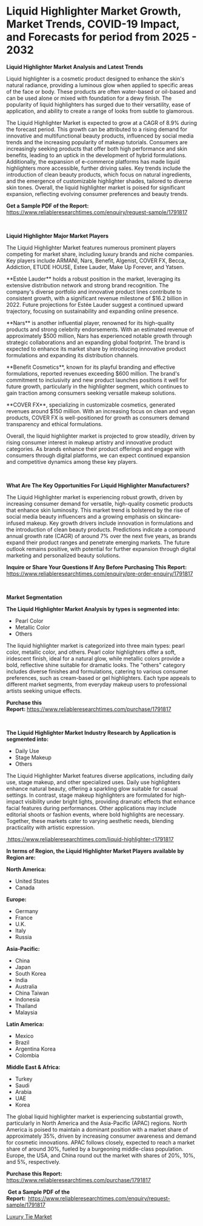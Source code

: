 <p><h1>Liquid Highlighter Market Growth, Market Trends, COVID-19 Impact, and Forecasts for period from 2025 - 2032</h1></p><p><strong>Liquid Highlighter Market Analysis and Latest Trends</strong></p>
<p><p>Liquid highlighter is a cosmetic product designed to enhance the skin's natural radiance, providing a luminous glow when applied to specific areas of the face or body. These products are often water-based or oil-based and can be used alone or mixed with foundation for a dewy finish. The popularity of liquid highlighters has surged due to their versatility, ease of application, and ability to create a range of looks from subtle to glamorous.</p><p>The Liquid Highlighter Market is expected to grow at a CAGR of 8.9% during the forecast period. This growth can be attributed to a rising demand for innovative and multifunctional beauty products, influenced by social media trends and the increasing popularity of makeup tutorials. Consumers are increasingly seeking products that offer both high performance and skin benefits, leading to an uptick in the development of hybrid formulations. Additionally, the expansion of e-commerce platforms has made liquid highlighters more accessible, further driving sales. Key trends include the introduction of clean beauty products, which focus on natural ingredients, and the emergence of customizable highlighter shades, tailored to diverse skin tones. Overall, the liquid highlighter market is poised for significant expansion, reflecting evolving consumer preferences and beauty trends.</p></p>
<p><strong>Get a Sample PDF of the Report:&nbsp;</strong> <a href="https://www.reliableresearchtimes.com/enquiry/request-sample/1791817?utm_campaign=2189&utm_medium=2&utm_source=Github&utm_content=ia&utm_term=09022025&utm_id=liquid-highlighter">https://www.reliableresearchtimes.com/enquiry/request-sample/1791817</a></p>
<p>&nbsp;</p>
<p><strong>Liquid Highlighter Major Market Players</strong></p>
<p><p>The Liquid Highlighter Market features numerous prominent players competing for market share, including luxury brands and niche companies. Key players include ARMANI, Nars, Benefit, Algenist, COVER FX, Becca, Addiction, ETUDE HOUSE, Estee Lauder, Make Up Forever, and Yatsen.</p><p>**Estée Lauder** holds a robust position in the market, leveraging its extensive distribution network and strong brand recognition. The company's diverse portfolio and innovative product lines contribute to consistent growth, with a significant revenue milestone of $16.2 billion in 2022. Future projections for Estée Lauder suggest a continued upward trajectory, focusing on sustainability and expanding online presence.</p><p>**Nars** is another influential player, renowned for its high-quality products and strong celebrity endorsements. With an estimated revenue of approximately $500 million, Nars has experienced notable growth through strategic collaborations and an expanding global footprint. The brand is expected to enhance its market share by introducing innovative product formulations and expanding its distribution channels.</p><p>**Benefit Cosmetics**, known for its playful branding and effective formulations, reported revenues exceeding $600 million. The brand's commitment to inclusivity and new product launches positions it well for future growth, particularly in the highlighter segment, which continues to gain traction among consumers seeking versatile makeup solutions.</p><p>**COVER FX**, specializing in customizable cosmetics, generated revenues around $150 million. With an increasing focus on clean and vegan products, COVER FX is well-positioned for growth as consumers demand transparency and ethical formulations.</p><p>Overall, the liquid highlighter market is projected to grow steadily, driven by rising consumer interest in makeup artistry and innovative product categories. As brands enhance their product offerings and engage with consumers through digital platforms, we can expect continued expansion and competitive dynamics among these key players.</p></p>
<p>&nbsp;</p>
<p><strong>What Are The Key Opportunities For Liquid Highlighter Manufacturers?</strong></p>
<p><p>The Liquid Highlighter market is experiencing robust growth, driven by increasing consumer demand for versatile, high-quality cosmetic products that enhance skin luminosity. This market trend is bolstered by the rise of social media beauty influencers and a growing emphasis on skincare-infused makeup. Key growth drivers include innovation in formulations and the introduction of clean beauty products. Predictions indicate a compound annual growth rate (CAGR) of around 7% over the next five years, as brands expand their product ranges and penetrate emerging markets. The future outlook remains positive, with potential for further expansion through digital marketing and personalized beauty solutions.</p></p>
<p><strong>Inquire or Share Your Questions If Any Before Purchasing This Report:</strong> <a href="https://www.reliableresearchtimes.com/enquiry/pre-order-enquiry/1791817?utm_campaign=2189&utm_medium=2&utm_source=Github&utm_content=ia&utm_term=09022025&utm_id=liquid-highlighter">https://www.reliableresearchtimes.com/enquiry/pre-order-enquiry/1791817</a></p>
<p>&nbsp;</p>
<p><strong>Market Segmentation</strong></p>
<p><strong>The Liquid Highlighter Market Analysis by types is segmented into:</strong></p>
<p><ul><li>Pearl Color</li><li>Metallic Color</li><li>Others</li></ul></p>
<p><p>The liquid highlighter market is categorized into three main types: pearl color, metallic color, and others. Pearl color highlighters offer a soft, iridescent finish, ideal for a natural glow, while metallic colors provide a bold, reflective shine suitable for dramatic looks. The "others" category includes diverse finishes and formulations, catering to various consumer preferences, such as cream-based or gel highlighters. Each type appeals to different market segments, from everyday makeup users to professional artists seeking unique effects.</p></p>
<p><strong>Purchase this Report:&nbsp;</strong><a href="https://www.reliableresearchtimes.com/purchase/1791817?utm_campaign=2189&utm_medium=2&utm_source=Github&utm_content=ia&utm_term=09022025&utm_id=liquid-highlighter">https://www.reliableresearchtimes.com/purchase/1791817</a></p>
<p>&nbsp;</p>
<p><strong>The Liquid Highlighter Market Industry Research by Application is segmented into:</strong></p>
<p><ul><li>Daily Use</li><li>Stage Makeup</li><li>Others</li></ul></p>
<p><p>The Liquid Highlighter Market features diverse applications, including daily use, stage makeup, and other specialized uses. Daily use highlighters enhance natural beauty, offering a sparkling glow suitable for casual settings. In contrast, stage makeup highlighters are formulated for high-impact visibility under bright lights, providing dramatic effects that enhance facial features during performances. Other applications may include editorial shoots or fashion events, where bold highlights are necessary. Together, these markets cater to varying aesthetic needs, blending practicality with artistic expression.</p></p>
<p><a href="https://www.reliableresearchtimes.com/liquid-highlighter-r1791817?utm_campaign=2189&utm_medium=2&utm_source=Github&utm_content=ia&utm_term=09022025&utm_id=liquid-highlighter">&nbsp;https://www.reliableresearchtimes.com/liquid-highlighter-r1791817</a></p>
<p><strong>In terms of Region, the Liquid Highlighter Market Players available by Region are:</strong></p>
<p>
    <p> <strong> North America: </strong>
        <ul>
            <li>United States</li>
            <li>Canada</li>
        </ul>
        </p> 
    <p> <strong> Europe: </strong>
        <ul>
            <li>Germany</li>
            <li>France</li>
            <li>U.K.</li>
            <li>Italy</li>
            <li>Russia</li>
        </ul>
        </p> 
    <p> <strong> Asia-Pacific: </strong>
        <ul>
            <li>China</li>
            <li>Japan</li>
            <li>South Korea</li>
            <li>India</li>
            <li>Australia</li>
            <li>China Taiwan</li>
            <li>Indonesia</li>
            <li>Thailand</li>
            <li>Malaysia</li>
        </ul>
        </p> 
    <p> <strong> Latin America: </strong>
        <ul>
            <li>Mexico</li>
            <li>Brazil</li>
            <li>Argentina Korea</li>
            <li>Colombia</li>
        </ul>
        </p> 
    <p> <strong> Middle East & Africa: </strong>
        <ul>
            <li>Turkey</li>
            <li>Saudi</li>
            <li>Arabia</li>
            <li>UAE</li>
            <li>Korea</li>
        </ul>
    </p>
    </p>
<p><p>The global liquid highlighter market is experiencing substantial growth, particularly in North America and the Asia-Pacific (APAC) regions. North America is poised to maintain a dominant position with a market share of approximately 35%, driven by increasing consumer awareness and demand for cosmetic innovations. APAC follows closely, expected to reach a market share of around 30%, fueled by a burgeoning middle-class population. Europe, the USA, and China round out the market with shares of 20%, 10%, and 5%, respectively.</p></p>
<p><strong>Purchase this Report: </strong><a href="https://www.reliableresearchtimes.com/purchase/1791817?utm_campaign=2189&utm_medium=2&utm_source=Github&utm_content=ia&utm_term=09022025&utm_id=liquid-highlighter">https://www.reliableresearchtimes.com/purchase/1791817</a></p>
<p>&nbsp;<strong>Get a Sample PDF of the Report:&nbsp;&nbsp;</strong><a href="https://www.reliableresearchtimes.com/enquiry/request-sample/1791817?utm_campaign=2189&utm_medium=2&utm_source=Github&utm_content=ia&utm_term=09022025&utm_id=liquid-highlighter">https://www.reliableresearchtimes.com/enquiry/request-sample/1791817</a></p>
<p><strong></strong></p>
<p><p><a href="https://github.com/NargisHussain75/Market-Research-Report-List-1/blob/main/luxury-tie-market.md?utm_campaign=2189&utm_medium=2&utm_source=Github&utm_content=ia&utm_term=09022025&utm_id=liquid-highlighter">Luxury Tie Market</a></p></p>